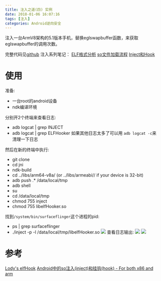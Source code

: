```yaml
---
title: 注入之道(四) 实例
date: 2018-01-06 16:07:16   
tags: [注入] 
categories: Android逆向安全  
---
```

注入一台ArmV8架构的5.1版本手机，替换eglswapbuffer函数，来获取eglswapbuffer的调用次数。
<!-- more -->

完整代码见[github](https://github.com/MelonWXD/ELFHooker)
注入系列笔记：
[ELF格式分析](https://melonwxd.github.io/2017/11/19/inject-1-elf/)
[so文件加载流程](https://melonwxd.github.io/2017/11/28/inject-2-so/)
[Inject和Hook](https://melonwxd.github.io/2017/12/01/inject-3-hook/)

# 使用
准备:
- 一台root的android设备
- ndk编译环境

分别开2个终端来查看日志:
- adb logcat | grep INJECT
- adb logcat | grep ELFHooker
  如果其他日志太多了可以用 `adb logcat -c`来清理一下日志

然后在新的终端中执行:
- git clone 
- cd jni
- ndk-build
- cd ../libs/arm64-v8a/ (or ../libs/armeabi// if your device is 32-bit)
- adb push .* /data/local/tmp
- adb shell
- su
- cd /data/local/tmp
- chmod 755 inject
- chmod 755 libelfHooker.so 

找到`/system/bin/surfaceflinger`这个进程的pid:
- ps | grep surfaceflinger
- ./inject -p <pid> -l /data/local/tmp/libelfHooker.so
  ![](http://owu391pls.bkt.clouddn.com/cmdlog.png)
  查看日志输出:
  ![](http://owu391pls.bkt.clouddn.com/injectlog.png)
  ![](http://owu391pls.bkt.clouddn.com/hookerlog.png)





# 参考
[Lody's elfHook](https://github.com/asLody/ElfHook)
[ Android中的so注入(inject)和挂钩(hook) - For both x86 and arm](http://blog.csdn.net/jinzhuojun/article/details/9900105)
